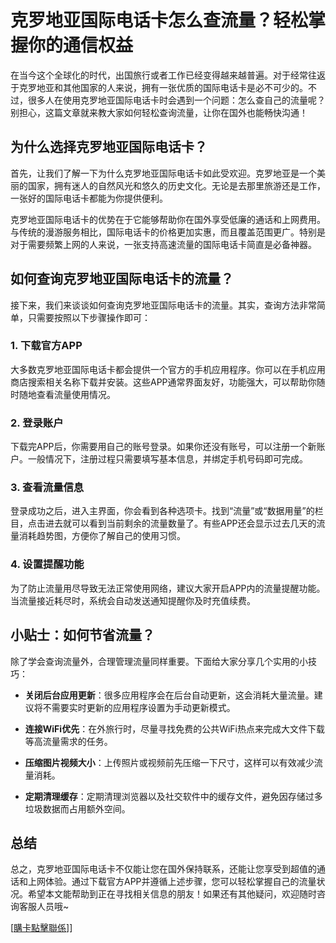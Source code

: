 # 克罗地亚国际电话卡怎么查流量？轻松掌握你的通信权益

在当今这个全球化的时代，出国旅行或者工作已经变得越来越普遍。对于经常往返于克罗地亚和其他国家的人来说，拥有一张优质的国际电话卡是必不可少的。不过，很多人在使用克罗地亚国际电话卡时会遇到一个问题：怎么查自己的流量呢？别担心，这篇文章就来教大家如何轻松查询流量，让你在国外也能畅快沟通！

## 为什么选择克罗地亚国际电话卡？

首先，让我们了解一下为什么克罗地亚国际电话卡如此受欢迎。克罗地亚是一个美丽的国家，拥有迷人的自然风光和悠久的历史文化。无论是去那里旅游还是工作，一张好的国际电话卡都能为你提供便利。

克罗地亚国际电话卡的优势在于它能够帮助你在国外享受低廉的通话和上网费用。与传统的漫游服务相比，国际电话卡的价格更加实惠，而且覆盖范围更广。特别是对于需要频繁上网的人来说，一张支持高速流量的国际电话卡简直是必备神器。

## 如何查询克罗地亚国际电话卡的流量？

接下来，我们来谈谈如何查询克罗地亚国际电话卡的流量。其实，查询方法非常简单，只需要按照以下步骤操作即可：

### 1. 下载官方APP

大多数克罗地亚国际电话卡都会提供一个官方的手机应用程序。你可以在手机应用商店搜索相关名称下载并安装。这些APP通常界面友好，功能强大，可以帮助你随时随地查看流量使用情况。

### 2. 登录账户

下载完APP后，你需要用自己的账号登录。如果你还没有账号，可以注册一个新账户。一般情况下，注册过程只需要填写基本信息，并绑定手机号码即可完成。

### 3. 查看流量信息

登录成功之后，进入主界面，你会看到各种选项卡。找到“流量”或“数据用量”的栏目，点击进去就可以看到当前剩余的流量数量了。有些APP还会显示过去几天的流量消耗趋势图，方便你了解自己的使用习惯。

### 4. 设置提醒功能

为了防止流量用尽导致无法正常使用网络，建议大家开启APP内的流量提醒功能。当流量接近耗尽时，系统会自动发送通知提醒你及时充值续费。

## 小贴士：如何节省流量？

除了学会查询流量外，合理管理流量同样重要。下面给大家分享几个实用的小技巧：

- **关闭后台应用更新**：很多应用程序会在后台自动更新，这会消耗大量流量。建议将不需要实时更新的应用程序设置为手动更新模式。
  
- **连接WiFi优先**：在外旅行时，尽量寻找免费的公共WiFi热点来完成大文件下载等高流量需求的任务。

- **压缩图片视频大小**：上传照片或视频前先压缩一下尺寸，这样可以有效减少流量消耗。

- **定期清理缓存**：定期清理浏览器以及社交软件中的缓存文件，避免因存储过多垃圾数据而占用额外空间。

## 总结

总之，克罗地亚国际电话卡不仅能让您在国外保持联系，还能让您享受到超值的通话和上网体验。通过下载官方APP并遵循上述步骤，您可以轻松掌握自己的流量状况。希望本文能帮助到正在寻找相关信息的朋友！如果还有其他疑问，欢迎随时咨询客服人员哦~

[[購卡點擊聯係](https://t.me/s/esim1088)]]